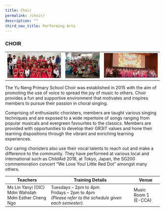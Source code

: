```yaml
---
title: Choir
permalink: /choir/
description: ""
third_nav_title: Performing Arts
---
```

### CHOIR

<table>
	<tr>
		<td><img src="/images/Choir-1.jpg"/></td>
		<td width="25%"><img src="/images/Choir-2.jpg"/></td>
		<td><img src="/images/Choir-3.jpg"/></td>
	</tr>
</table>

The Yu Neng Primary School Choir was established in 2015 with the aim of promoting the use of voice to spread the joy of music to others. Choir provides a fun and supportive environment that motivates and inspires members to pursue their passion in choral singing.

Comprising of enthusiastic choristers, members are taught various singing techniques and are exposed to a wide repertoire of songs ranging from popular musicals and evergreen favourites to the classics. Members are provided with opportunities to develop their GR3IT values and hone their learning dispositions through the vibrant and enriching learning experiences.

Our caring choristers also use their vocal talents to reach out and make a difference to the community. They have performed at various local and international such as ChildAid 2018, at Tokyo, Japan, the SG200 commemoration concert “We Love You! Little Red Dot” amongst many others.

| Teachers | Training Details | Venue |
| --- | --- | --- |
| Ms Lin Yanyi (OIC) <br>Mdm Wahidah<br>Mdm Esther Cheng Ngo | Tuesdays – 2pm to 4pm<br>Fridays – 2pm to 4pm<br>*(Please refer to the schedule given each semester).* | Music Room 1<br>(E-CCA) |